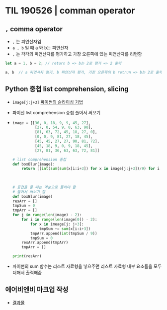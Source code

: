 # TIL 190526 | comman operator

## `,` comma operator 

- `,` 는 피연산자임
- `a , b` 일 때 a 와 b는 피연산자
- `,` 는 각각의 피연산자를 평가하고 가장 오른쪽에 있는 피연산자를 리턴함

```js
let a = 1, b = 2; // return b => b는 2로 평가 => 2 출력

a, b  // a 피연사자 평가, b 피연산자 평가, 가장 오른쪽의 b retrun => b는 2로 출력
```

## Python 중첩 list comprehension, slicing

- `image[j:j+3]` [파이썬의 슬라이싱 기법](https://wikidocs.net/14#_4)

- 파이선 list comprehension 중첩 풀어서 써보기 

- ```python
  image = [[36, 0, 18, 9, 9, 45, 27],
            [27, 0, 54, 9, 0, 63, 90],
            [81, 63, 72, 45, 18, 27, 0],
            [0, 0, 9, 81, 27, 18, 45],
            [45, 45, 27, 27, 90, 81, 72],
            [45, 18, 9, 0, 9, 18, 45],
            [27, 81, 36, 63, 63, 72, 81]]
  
  # list comprehension 중첩
  def boxBlur(image):
      return [[int(sum(sum(x[i:i+3]) for x in image[j:j+3])/9) for i in range(len(image[j])-2)] for j in range(len(image)-2)]
    
    
    
  # 중첩을 풀 때는 역순으로 풀어야 함
  # 풀어서 써보기 함
  def boxBlur(image)
  resArr = []
  tmpSum = 0
  tmpArr = []
  for j in range(len(image) - 2):
      for i in range(len(image[0]) - 2):
          for x in imeage[j: j+3]:
              tmpSum += sum(x[i:i+3])
          tmpArr.append(int(tmpSum / 9))
          tmpSum = 0
      resArr.append(tmpArr)
      tmpArr = []
  
  print(resArr)
  
  
  ```

- 파이썬의 sum 함수는 리스트 자료형을 넣으주면 리스트 자료형 내부 요소들을 모두 더해서 출력해줌

## 에어비엔비 마크업 작성

- [결과물](https://github.com/P-iknow/codeSquad_FE/blob/master/FE-step23/09-HTML/airbnb.html)

